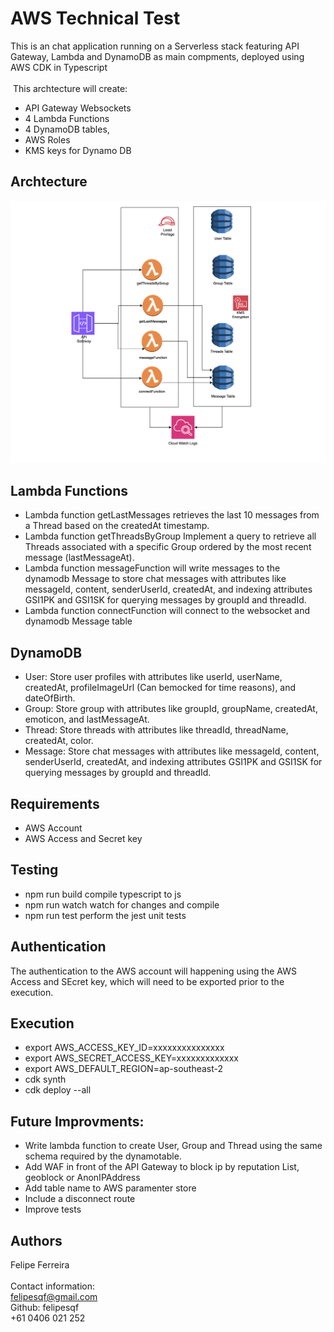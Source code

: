 # AWS Technical Test
This is an chat application running on a Serverless stack featuring API Gateway, Lambda and DynamoDB as main compments, deployed using AWS CDK in Typescript<br><br>
​
This archtecture will create:<br>

- API Gateway Websockets
- 4 Lambda Functions
- 4 DynamoDB tables,
- AWS Roles
- KMS keys for Dynamo DB


## Archtecture
![screenshot1](https://github.com/felipesqf/ourchat/blob/main/hld.png) 


## Lambda Functions
- Lambda function getLastMessages retrieves the last 10 messages from a Thread based on the createdAt timestamp.
- Lambda function getThreadsByGroup Implement a query to retrieve all Threads associated with a specific Group ordered by the most recent message (lastMessageAt).
- Lambda function messageFunction will write messages to the dynamodb Message to store chat messages with attributes like
messageId, content, senderUserId, createdAt, and indexing attributes GSI1PK and GSI1SK for querying messages by groupId and threadId.
- Lambda function connectFunction will connect to the websocket and dynamodb Message table

## DynamoDB
- User: Store user profiles with attributes like userId, userName, createdAt, profileImageUrl (Can bemocked for time reasons), and dateOfBirth.
- Group: Store group with attributes like groupId, groupName, createdAt, emoticon, and lastMessageAt.
-  Thread: Store threads with attributes like threadId, threadName, createdAt, color.
-  Message: Store chat messages with attributes like messageId, content, senderUserId, createdAt, and indexing attributes GSI1PK and GSI1SK for querying messages by groupId and threadId.


## Requirements
- AWS Account
- AWS Access and Secret key


## Testing
- npm run build compile typescript to js
- npm run watch watch for changes and compile
- npm run test perform the jest unit tests


## Authentication
The authentication to the AWS account will happening using the AWS Access and SEcret key, which will need to be exported prior to the execution.


## Execution
- export AWS_ACCESS_KEY_ID=xxxxxxxxxxxxxxx
- export AWS_SECRET_ACCESS_KEY=xxxxxxxxxxxxx
- export AWS_DEFAULT_REGION=ap-southeast-2
- cdk synth
- cdk deploy --all


## Future Improvments: 
- Write lambda function to create User, Group and Thread using the same schema required by the dynamotable.
- Add WAF in front of the API Gateway to block ip by reputation List, geoblock or AnonIPAddress
- Add table name to AWS paramenter store 
- Include a disconnect route
- Improve tests

## Authors
Felipe Ferreira  <br><br>
Contact information:<br>
felipesqf@gmail.com<br>
Github: felipesqf<br>
+61 0406 021 252